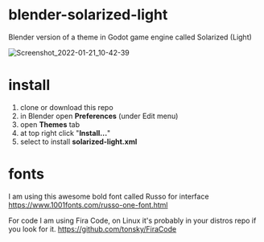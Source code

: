 # blender-solarized-light
Blender version of a theme in Godot game engine called Solarized (Light)

![Screenshot_2022-01-21_10-42-39](https://user-images.githubusercontent.com/156772/150505384-0d3fe937-b6c7-478c-b083-d6d67ff005b7.png)

# install
1) clone or download this repo
2) in Blender open **Preferences** (under Edit menu)
3) open **Themes** tab
4) at top right click "**Install...**"
5) select to install **solarized-light.xml**

# fonts
I am using this awesome bold font called Russo for interface
https://www.1001fonts.com/russo-one-font.html

For code I am using Fira Code, on Linux it's probably in your distros repo if you look for it.
https://github.com/tonsky/FiraCode
